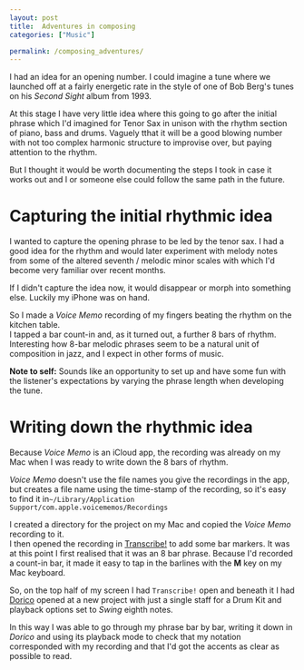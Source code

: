 ```yaml
---
layout: post  
title:  Adventures in composing  
categories: ["Music"]  

permalink: /composing_adventures/
---
```


I had an idea for an opening number. I could imagine a tune where we launched off at a fairly energetic rate in the style of one of Bob Berg's tunes on his *Second Sight* album from 1993.  

At this stage I have very little idea where this going to go after the initial phrase which I'd imagined for Tenor Sax in unison with the rhythm section of piano, bass and drums. Vaguely tthat it will be a good blowing number with not too complex harmonic structure to improvise over, but paying attention to the rhythm.

But I thought it would be worth documenting the steps I took in case it works out and I or someone else could follow the same path in the future.

# Capturing the initial rhythmic idea

I wanted to capture the opening phrase to be led by the tenor sax. I had a good idea for the rhythm and would later experiment with melody notes from some of the altered seventh / melodic minor scales with which I'd become very familiar over recent months.

If I didn't capture the idea now, it would disappear or morph into something else. Luckily my iPhone was on hand.

So I made a *Voice Memo* recording of my fingers beating the rhythm on the kitchen table.  
I tapped a bar count-in and, as it turned out, a further 8 bars of rhythm. Interesting how 8-bar melodic phrases seem to be a natural unit of composition in jazz, and I expect in other forms of music.

**Note to self:** Sounds like an opportunity to set up and have some fun with the listener's expectations by varying the phrase length when developing the tune.

# Writing down the rhythmic idea  

Because *Voice Memo* is an iCloud app, the recording was already on my Mac when I was ready to write down the 8 bars of rhythm.

*Voice Memo* doesn't use the file names you give the recordings in the app, but creates a file name using the time-stamp of the recording, so it's easy to find it in`~/Library/Application Support/com.apple.voicememos/Recordings`  

I created a directory for the project on my Mac and copied the *Voice Memo* recording to it.  
I then opened the recording in [Transcribe!](https://www.seventhstring.com) to add some bar markers. It was at this point I first realised that it was an 8 bar phrase. Because I'd recorded a count-in bar, it made it easy to tap in the barlines with the **M** key on my Mac keyboard.

So, on the top half of my screen I had `Transcribe!` open and beneath it I had [Dorico](https://new.steinberg.net/dorico/) opened at a new project with just a single staff for a Drum Kit and playback options set to *Swing* eighth notes.  

In this way I was able to go through my phrase bar by bar, writing it down in *Dorico* and using its playback mode to check that my notation corresponded with my recording and that I'd got the accents as clear as possible to read.  
